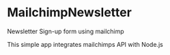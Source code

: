 # MailchimpNewsletter
Newsletter Sign-up form using mailchimp

This simple app integrates mailchimps API with Node.js
